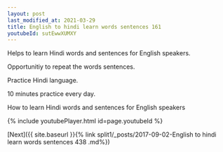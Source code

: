 ```yaml
---
layout: post
last_modified_at: 2021-03-29
title: English to hindi learn words sentences 161 
youtubeId: sutEwwXUMXY
---
```

 
 
Helps to learn Hindi words and sentences for English speakers.

Opportunitiy to repeat the words sentences. 

Practice Hindi language. 
 
10 minutes practice every day. 
 
How to learn Hindi words and sentences for English speakers 
 
{% include youtubePlayer.html id=page.youtubeId %}
 
 
[Next]({{ site.baseurl }}{% link  split1/_posts/2017-09-02-English to hindi learn words sentences 438 .md%})
 
